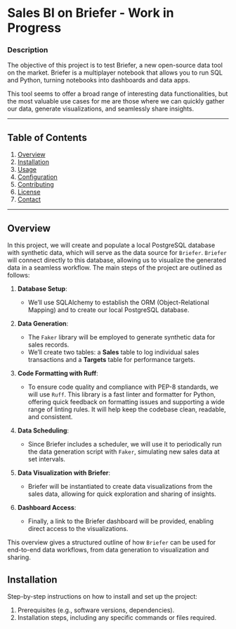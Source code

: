 # Sales BI on Briefer - Work in Progress

### Description
The objective of this project is to test Briefer, a new open-source data tool on the market. Briefer is a multiplayer notebook that allows you to run SQL and Python, turning notebooks into dashboards and data apps.

This tool seems to offer a broad range of interesting data functionalities, but the most valuable use cases for me are those where we can quickly gather our data, generate visualizations, and seamlessly share insights.

---

## Table of Contents
1. [Overview](#overview)
2. [Installation](#installation)
3. [Usage](#usage)
4. [Configuration](#configuration)
5. [Contributing](#contributing)
6. [License](#license)
7. [Contact](#contact)

---

## Overview

In this project, we will create and populate a local PostgreSQL database with synthetic data, which will serve as the data source for `Briefer`. `Briefer` will connect directly to this database, allowing us to visualize the generated data in a seamless workflow. The main steps of the project are outlined as follows:

1. **Database Setup**:
   - We’ll use SQLAlchemy to establish the ORM (Object-Relational Mapping) and to create our local PostgreSQL database.
   
2. **Data Generation**:
   - The `Faker` library will be employed to generate synthetic data for sales records.
   - We’ll create two tables: a **Sales** table to log individual sales transactions and a **Targets** table for performance targets.

3. **Code Formatting with Ruff**:
   - To ensure code quality and compliance with PEP-8 standards, we will use `Ruff`. This library is a fast linter and formatter for Python, offering quick feedback on formatting issues and supporting a wide range of linting rules. It will help keep the codebase clean, readable, and consistent.

4. **Data Scheduling**:
   - Since Briefer includes a scheduler, we will use it to periodically run the data generation script with `Faker`, simulating new sales data at set intervals.

5. **Data Visualization with Briefer**:
   - Briefer will be instantiated to create data visualizations from the sales data, allowing for quick exploration and sharing of insights.

6. **Dashboard Access**:
   - Finally, a link to the Briefer dashboard will be provided, enabling direct access to the visualizations.

This overview gives a structured outline of how `Briefer` can be used for end-to-end data workflows, from data generation to visualization and sharing.



## Installation
Step-by-step instructions on how to install and set up the project:
1. Prerequisites (e.g., software versions, dependencies).
2. Installation steps, including any specific commands or files required.
